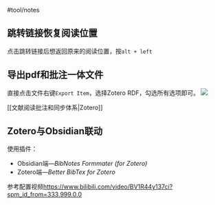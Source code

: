 #tool/notes 

## 跳转链接恢复阅读位置
点击跳转链接后想返回原来的阅读位置，按`alt + left`

## 导出pdf和批注一体文件
直接点击文件右键`Export Item`，选择Zotero RDF，勾选所有选项即可。
![](https://zjpimage.oss-cn-qingdao.aliyuncs.com/%E5%AF%BC%E5%87%BApdf%E5%92%8C%E6%89%B9%E6%B3%A8%E4%B8%80%E4%BD%93%E6%96%87%E4%BB%B6.png)

[[文献阅读批注和同步体系|Zotero]]

## Zotero与Obsidian联动
使用插件：
- Obsidian端—*BibNotes Formmater (for Zotero)*
- Zotero端—*Better BibTex for Zotero*

参考配置视频<https://www.bilibili.com/video/BV1R44y137ci?spm_id_from=333.999.0.0>